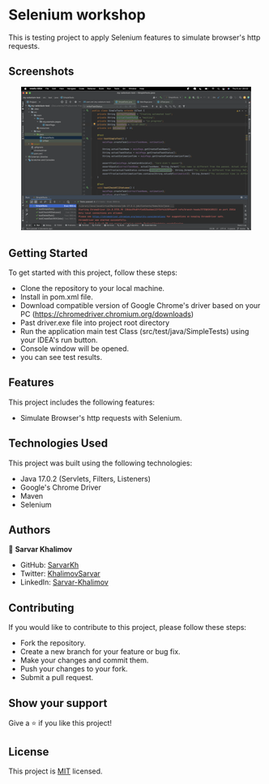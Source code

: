 # Selenium workshop
This is testing project to apply Selenium features to simulate browser's http requests.

## Screenshots

<div style="display: flex; flex-wrap: wrap">
<div align="center">
  <img src="image/1_screen.png?raw=true" width="90%" height="auto"/>
</div>
</div>


## Getting Started
To get started with this project, follow these steps:

- Clone the repository to your local machine.
- Install in pom.xml file.
- Download compatible version of Google Chrome's driver based on your PC (https://chromedriver.chromium.org/downloads)
- Past driver.exe file into project root directory
- Run the application main test Class (src/test/java/SimpleTests) using your IDEA's run button.
- Console window will be opened.
- you can see test results.


## Features
This project includes the following features:
- Simulate Browser's http requests with Selenium.


## Technologies Used
This project was built using the following technologies:

- Java 17.0.2 (Servlets, Filters, Listeners)
- Google's Chrome Driver 
- Maven
- Selenium

## Authors

👤 **Sarvar Khalimov**

- GitHub: [SarvarKh](https://github.com/SarvarKh)
- Twitter: [KhalimovSarvar](https://twitter.com/KhalimovSarvar)
- LinkedIn: [Sarvar-Khalimov](https://www.linkedin.com/in/sarvar-khalimov/)


## Contributing
If you would like to contribute to this project, please follow these steps:

- Fork the repository.
- Create a new branch for your feature or bug fix.
- Make your changes and commit them.
- Push your changes to your fork.
- Submit a pull request.

## Show your support
Give a ⭐️ if you like this project!

## License
This project is [MIT](./MIT.md) licensed.